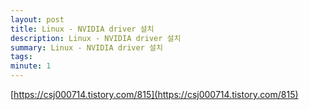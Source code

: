```yaml
---
layout: post
title: Linux - NVIDIA driver 설치
description: Linux - NVIDIA driver 설치
summary: Linux - NVIDIA driver 설치
tags: 
minute: 1
---
```


[https://csj000714.tistory.com/815](https://csj000714.tistory.com/815)  